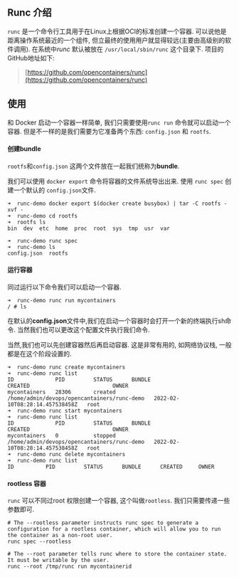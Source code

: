 ## Runc 介绍

`runc` 是一个命令行工具用于在Linux上根据OCI的标准创建一个容器. 可以说他是距离操作系统最近的一个组件, 但立最终的使用用户就显得较远(主要由高级别的软件调用).  在系统中*runc* 默认被放在 `/usr/local/sbin/runc` 这个目录下. 项目的GitHub地址如下:

> [https://github.com/opencontainers/runc](https://github.com/opencontainers/runc)

## 使用

和 Docker 启动一个容器一样简单, 我们只需要使用`runc run` 命令就可以启动一个容器. 但是不一样的是我们需要为它准备两个东西: `config.json` 和 `rootfs`.

#### 创建bundle

`rootfs`和`config.json` 这两个文件放在一起我们统称为**bundle**.

我们可以使用 `docker export` 命令将容器的文件系统导出出来. 使用 `runc spec` 创建一个默认的 `config.json`文件.

```shell
➜  runc-demo docker export $(docker create busybox) | tar -C rootfs -xvf -
➜  runc-demo cd rootfs
➜  rootfs ls
bin  dev  etc  home  proc  root  sys  tmp  usr  var
```

```shell
➜  runc-demo runc spec
➜  runc-demo ls
config.json  rootfs
```

#### 运行容器

同过运行以下命令我们可以启动一个容器. 

```shell
➜  runc-demo runc run mycontainers
/ # ls
```

在默认的**config.json**文件中,我们在启动一个容器时会打开一个新的终端执行sh命令. 当然我们也可以更改这个配置文件执行我们命令.

当然,我们也可以先创建容器然后再启动容器. 这是非常有用的, 如网络协议栈, 一般都是在这个阶段设置的.

```shell
➜  runc-demo runc create mycontainers
➜  runc-demo runc list
ID             PID         STATUS      BUNDLE                                        CREATED                          OWNER
mycontainers   28306       created     /home/admin/devops/opencantainers/runc-demo   2022-02-10T08:28:14.457538458Z   root
➜  runc-demo runc start mycontainers
➜  runc-demo runc list
ID             PID         STATUS      BUNDLE                                        CREATED                          OWNER
mycontainers   0           stopped     /home/admin/devops/opencantainers/runc-demo   2022-02-10T08:28:14.457538458Z   root
➜  runc-demo runc delete mycontainers
➜  runc-demo runc list
ID          PID         STATUS      BUNDLE      CREATED     OWNER
```

#### rootless 容器

`runc` 可以不同过root 权限创建一个容器, 这个叫做`rootless`.  我们只需要传递一些参数即可.

```shell
# The --rootless parameter instructs runc spec to generate a configuration for a rootless container, which will allow you to run the container as a non-root user.
runc spec --rootless

# The --root parameter tells runc where to store the container state. It must be writable by the user.
runc --root /tmp/runc run mycontainerid
```



